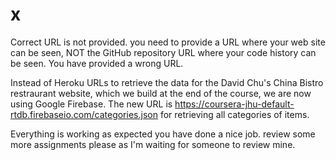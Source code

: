 # x

Correct URL is not provided. you need to provide a URL where your web site can be seen, NOT the GitHub repository URL where your code history can be seen. 
You have provided a wrong URL.

Instead of Heroku URLs to retrieve the data for the David Chu's China Bistro restraurant website, which we build at the end of the course, we are now using Google Firebase. The new URL is https://coursera-jhu-default-rtdb.firebaseio.com/categories.json for retrieving all categories of items.

Everything is working as expected you have done a nice job. review some more assignments please as I'm waiting for someone to review mine.
